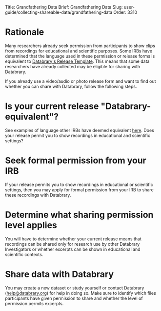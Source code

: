 Title: Grandfathering Data
Brief: Grandfathering Data
Slug: user-guide/collecting-shareable-data/grandfathering-data
Order: 3310

# Rationale

Many researchers already seek permission from participants to show clips from recordings for educational and scientific purposes. Some IRBs have determined that the language used in these permission or release forms is equivalent to [Databrary's Release Template](http://databrary.org/user-guide/policies/release-template.html). This means that some data researchers have already collected may be eligible for sharing with Databrary. 

If you already use a video/audio or photo release form and want to find out whether you can share with Databrary, follow the following steps.

# Is your current release "Databrary-equivalent"?

See examples of language other IRBs have deemed equivalent [here](databrary-equivalent-sharing-templates.md). Does your release permit you to show recordings in educational and scientific settings?

# Seek formal permission from your IRB

If your release permits you to show recordings in educational or scientific settings, then you may apply for formal permission from your IRB to share these recordings with Databrary.

# Determine what sharing permission level applies

You will have to determine whether your current release means that recordings can be shared only for research use by other Databrary Investigators or whether excerpts can be shown in educational and scientific contexts. 

# Share data with Databrary

You may create a new dataset or study yourself or contact Databrary (help@databrary.org) for help in doing so. Make sure to identify which files participants have given permission to share and whether the level of permission permits excerpts. 




